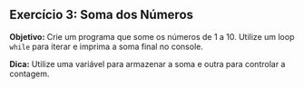 ## Exercício 3: Soma dos Números
**Objetivo:** Crie um programa que some os números de 1 a 10. Utilize um loop `while` para iterar e imprima a soma final no console.
 
**Dica:** Utilize uma variável para armazenar a soma e outra para controlar a contagem.